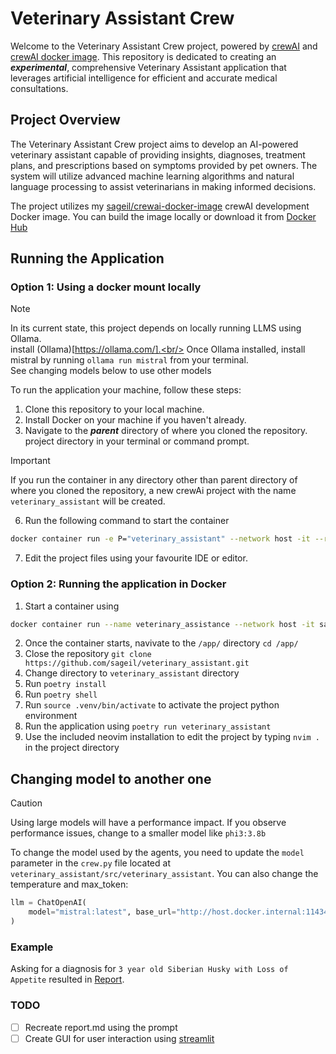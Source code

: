# Veterinary Assistant Crew

Welcome to the Veterinary Assistant Crew project, powered by [crewAI](https://crewai.com) and [crewAI docker image](https://github.com/sageil/crewai-docker-image). This repository is dedicated to creating an ***experimental***, comprehensive Veterinary Assistant application that leverages artificial intelligence for efficient and accurate medical consultations.

## Project Overview
The Veterinary Assistant Crew project aims to develop an AI-powered veterinary assistant capable of providing insights, diagnoses, treatment plans, and prescriptions based on symptoms provided by pet owners. The system will utilize advanced machine learning algorithms and natural language processing to assist veterinarians in making informed decisions.

The project utilizes my [sageil/crewai-docker-image](https://github.com/sageil/crewai-docker-image) crewAI development Docker image. You can build the image locally or download it from [Docker Hub](https://hub.docker.com/r/sageil/crewai/tags)

## Running the Application

### Option 1: Using a docker mount locally 

> [!NOTE]  
> In its current state, this project depends on locally running LLMS using Ollama.<br/>
> install (Ollama)[https://ollama.com/].<br/>
> Once Ollama installed, install mistral by running `ollama run mistral` from your terminal.<br/>
> See changing models below to use other models<br/>

To run the application your machine, follow these steps:
1. Clone this repository to your local machine.
2. Install Docker on your machine if you haven't already.
5. Navigate to the ***parent*** directory of where you cloned the repository. project directory in your terminal or command prompt.

> [!IMPORTANT]  
> If you run the container in any directory other than parent directory of where you cloned the repository, a new crewAi project with the name `veterinary_assistant` will be created.

6. Run the following command to start the container
```bash
docker container run -e P="veterinary_assistant" --network host -it --rm --mount type=bind,source="$(pwd)",target=/app sageil/crewai:latest bash
```
7. Edit the project files using your favourite IDE or editor.
### Option 2: Running the application in Docker

1. Start a container using 
```bash
docker container run --name veterinary_assistance --network host -it sageil/crewai:latest bash
```
2. Once the container starts, navivate to the `/app/` directory `cd /app/` 
3. Close the repository `git clone https://github.com/sageil/veterinary_assistant.git`
4. Change directory to `veterinary_assistant` directory 
5. Run `poetry install`
6. Run `poetry shell`
7. Run `source .venv/bin/activate` to activate the project python environment
8. Run the application using `poetry run veterinary_assistant`
9. Use the included neovim installation to edit the project by typing `nvim .` in the project directory

## Changing model to another one

> [!CAUTION]
> Using large models will have a performance impact.
> If you observe performance issues, change to a smaller model like `phi3:3.8b`

To change the model used by the agents, you need to update the `model` parameter in the `crew.py` file located at `veterinary_assistant/src/veterinary_assistant`. You can also change the temperature and max_token:
```python
llm = ChatOpenAI(
    model="mistral:latest", base_url="http://host.docker.internal:11434/v1", temperature= 0.7, max_tokens=2048
)
```
### Example 
Asking for a diagnosis for `3 year old Siberian Husky with Loss of Appetite` resulted in 
[Report](https://github.com/sageil/veterinary_assistant/blob/main/report.md).
### TODO
- [ ] Recreate report.md using the prompt
- [ ] Create GUI for user interaction using [streamlit](https://streamlit.io/)